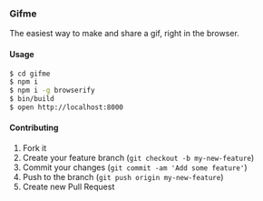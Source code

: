### Gifme
The easiest way to make and share a gif, right in the browser.

#### Usage
```bash
$ cd gifme
$ npm i
$ npm i -g browserify
$ bin/build
$ open http://localhost:8000
```

#### Contributing

1. Fork it
2. Create your feature branch (`git checkout -b my-new-feature`)
3. Commit your changes (`git commit -am 'Add some feature'`)
4. Push to the branch (`git push origin my-new-feature`)
5. Create new Pull Request